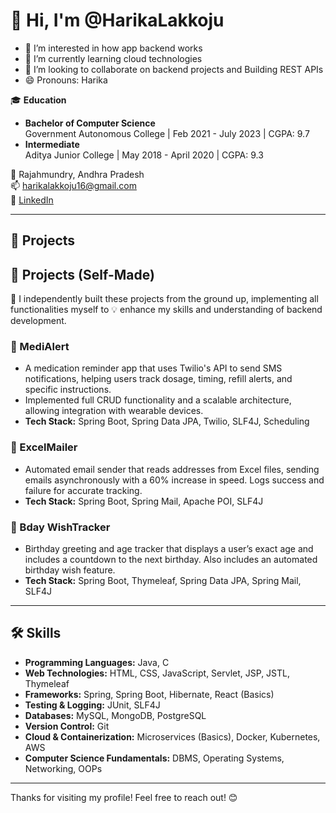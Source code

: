 # 👋 Hi, I'm @HarikaLakkoju
- 👀 I’m interested in how app backend works
- 🌱 I’m currently learning cloud technologies
- 💞️ I’m looking to collaborate on backend projects and Building  REST APIs
- 😄 Pronouns: Harika

🎓 **Education**  
- **Bachelor of Computer Science**  
  Government Autonomous College | Feb 2021 - July 2023 | CGPA: 9.7  
- **Intermediate**  
  Aditya Junior College | May 2018 - April 2020 | CGPA: 9.3  

📍 Rajahmundry, Andhra Pradesh  
📫 [harikalakkoju16@gmail.com](mailto:harikalakkoju16@gmail.com)  
🔗 [LinkedIn](https://linkedin.com/in/lharika)  

---

## 🌟 Projects 

## 🌟 Projects (Self-Made)

🚀 I independently built these projects from the ground up, implementing all functionalities myself to 💡 enhance my skills and understanding of backend development.


### 📲 MediAlert
- A medication reminder app that uses Twilio's API to send SMS notifications, helping users track dosage, timing, refill alerts, and specific instructions.
- Implemented full CRUD functionality and a scalable architecture, allowing integration with wearable devices.
- **Tech Stack:** Spring Boot, Spring Data JPA, Twilio, SLF4J, Scheduling

### 📧 ExcelMailer
- Automated email sender that reads addresses from Excel files, sending emails asynchronously with a 60% increase in speed. Logs success and failure for accurate tracking.
- **Tech Stack:** Spring Boot, Spring Mail, Apache POI, SLF4J

### 🎂 Bday WishTracker
- Birthday greeting and age tracker that displays a user’s exact age and includes a countdown to the next birthday. Also includes an automated birthday wish feature.
- **Tech Stack:** Spring Boot, Thymeleaf, Spring Data JPA, Spring Mail, SLF4J

---

## 🛠️ Skills


- **Programming Languages:** Java, C  
- **Web Technologies:** HTML, CSS, JavaScript, Servlet, JSP, JSTL, Thymeleaf  
- **Frameworks:** Spring, Spring Boot, Hibernate, React (Basics)  
- **Testing & Logging:** JUnit, SLF4J  
- **Databases:** MySQL, MongoDB, PostgreSQL  
- **Version Control:** Git  
- **Cloud & Containerization:** Microservices (Basics), Docker, Kubernetes, AWS  
- **Computer Science Fundamentals:** DBMS, Operating Systems, Networking, OOPs  

---

Thanks for visiting my profile! Feel free to reach out! 😊

